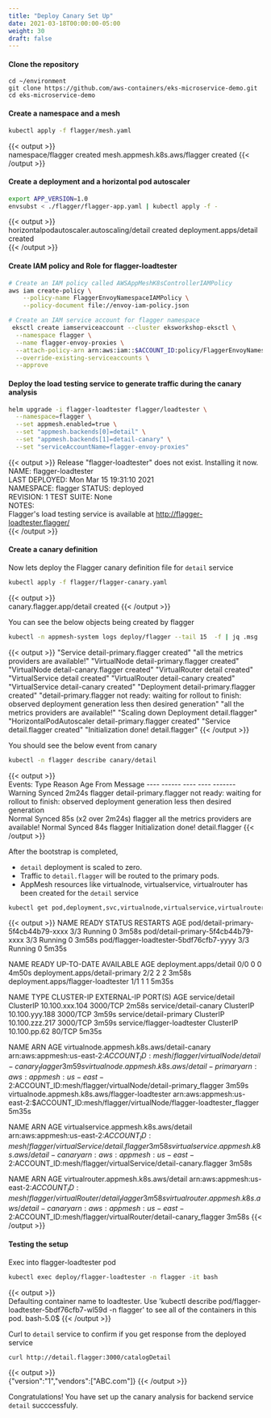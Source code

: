 ```yaml
---
title: "Deploy Canary Set Up"
date: 2021-03-18T00:00:00-05:00
weight: 30
draft: false
---
```


#### Clone the repository

```
cd ~/environment
git clone https://github.com/aws-containers/eks-microservice-demo.git
cd eks-microservice-demo
```

#### Create a namespace and a mesh
```bash
kubectl apply -f flagger/mesh.yaml
```

{{< output >}}  
namespace/flagger created
mesh.appmesh.k8s.aws/flagger created
{{< /output >}}

#### Create a deployment and a horizontal pod autoscaler

```bash
export APP_VERSION=1.0
envsubst < ./flagger/flagger-app.yaml | kubectl apply -f -
```
{{< output >}}  
horizontalpodautoscaler.autoscaling/detail created
deployment.apps/detail created                                                                                                             
{{< /output >}}

#### Create IAM policy and Role for flagger-loadtester
```bash
# Create an IAM policy called AWSAppMeshK8sControllerIAMPolicy
aws iam create-policy \
    --policy-name FlaggerEnvoyNamespaceIAMPolicy \
    --policy-document file://envoy-iam-policy.json

# Create an IAM service account for flagger namespace 
 eksctl create iamserviceaccount --cluster eksworkshop-eksctl \
  --namespace flagger \
  --name flagger-envoy-proxies \
  --attach-policy-arn arn:aws:iam::$ACCOUNT_ID:policy/FlaggerEnvoyNamespaceIAMPolicy \
  --override-existing-serviceaccounts \
  --approve 
```

#### Deploy the load testing service to generate traffic during the canary analysis
```bash
helm upgrade -i flagger-loadtester flagger/loadtester \
  --namespace=flagger \
  --set appmesh.enabled=true \
  --set "appmesh.backends[0]=detail" \
  --set "appmesh.backends[1]=detail-canary" \
  --set "serviceAccountName=flagger-envoy-proxies"
```

{{< output >}}
Release "flagger-loadtester" does not exist. Installing it now.                                                                                   
NAME: flagger-loadtester                                                                                                                          
LAST DEPLOYED: Mon Mar 15 19:31:10 2021                                                                                                           
NAMESPACE: flagger                                                                                                                         STATUS: deployed                                                                                                                                  
REVISION: 1                                                                                                                                       TEST SUITE: None                                                                                                                                  
NOTES:                                                                                                                                            
Flagger's load testing service is available at http://flagger-loadtester.flagger/  
{{< /output >}}


#### Create a canary definition

Now lets deploy the Flagger canary definition file for `detail` service

```bash
kubectl apply -f flagger/flagger-canary.yaml
```

{{< output >}}  
canary.flagger.app/detail created
{{< /output >}}

You can see the below objects being created by flagger
```bash
kubectl -n appmesh-system logs deploy/flagger --tail 15  -f | jq .msg 
```

{{< output >}} 
"Service detail-primary.flagger created"
"all the metrics providers are available!"
"VirtualNode detail-primary.flagger created"
"VirtualNode detail-canary.flagger created"
"VirtualRouter detail created"
"VirtualService detail created"
"VirtualRouter detail-canary created"
"VirtualService detail-canary created"
"Deployment detail-primary.flagger created"
"detail-primary.flagger not ready: waiting for rollout to finish: observed deployment generation less then desired generation"
"all the metrics providers are available!"
"Scaling down Deployment detail.flagger"
"HorizontalPodAutoscaler detail-primary.flagger created"
"Service detail.flagger created"
"Initialization done! detail.flagger"
{{< /output >}}

You should see the below event from canary

```bash
kubectl -n flagger describe canary/detail
```

{{< output >}}  
Events:                                                                                                                                             Type     Reason  Age                  From     Message                                                                                            ----     ------  ----                 ----     -------                                                                                          
  Warning  Synced  2m24s                flagger  detail-primary.flagger not ready: waiting for rollout to finish: observed deployment generation less then desired generation                                                                                                         
  Normal   Synced  85s (x2 over 2m24s)  flagger  all the metrics providers are available!                                                           Normal   Synced  84s                  flagger  Initialization done! detail.flagger 
{{< /output >}}

After the bootstrap is completed, 
* `detail` deployment is scaled to zero. 
* Traffic to `detail.flagger` will be routed to the primary pods.
* AppMesh resources like virtualnode, virtualservice, virtualrouter has been created for the `detail` service
```bash
kubectl get pod,deployment,svc,virtualnode,virtualservice,virtualrouter -n flagger
```

{{< output >}}
NAME                                      READY   STATUS    RESTARTS   AGE
pod/detail-primary-5f4cb44b79-xxxx      3/3     Running   0          3m58s
pod/detail-primary-5f4cb44b79-xxxx       3/3     Running   0          3m58s
pod/flagger-loadtester-5bdf76cfb7-yyyy   3/3     Running   0          5m35s

NAME                                 READY   UP-TO-DATE   AVAILABLE   AGE
deployment.apps/detail               0/0     0            0           4m50s
deployment.apps/detail-primary       2/2     2            2           3m58s
deployment.apps/flagger-loadtester   1/1     1            1           5m35s

NAME                         TYPE        CLUSTER-IP       EXTERNAL-IP   PORT(S)    AGE
service/detail               ClusterIP   10.100.xxx.104   <none>        3000/TCP   2m58s
service/detail-canary        ClusterIP   10.100.yyy.188   <none>        3000/TCP   3m59s
service/detail-primary       ClusterIP   10.100.zzz.217   <none>        3000/TCP   3m59s
service/flagger-loadtester   ClusterIP   10.100.pp.62     <none>        80/TCP     5m35s

NAME                                             ARN                                                                                          AGE
virtualnode.appmesh.k8s.aws/detail-canary        arn:aws:appmesh:us-east-2:$ACCOUNT_ID:mesh/flagger/virtualNode/detail-canary_flagger        3m59s
virtualnode.appmesh.k8s.aws/detail-primary       arn:aws:appmesh:us-east-2:$ACCOUNT_ID:mesh/flagger/virtualNode/detail-primary_flagger       3m59s
virtualnode.appmesh.k8s.aws/flagger-loadtester   arn:aws:appmesh:us-east-2:$ACCOUNT_ID:mesh/flagger/virtualNode/flagger-loadtester_flagger   5m35s

NAME                                           ARN                                                                                        AGE
virtualservice.appmesh.k8s.aws/detail          arn:aws:appmesh:us-east-2:$ACCOUNT_ID:mesh/flagger/virtualService/detail.flagger          3m58s
virtualservice.appmesh.k8s.aws/detail-canary   arn:aws:appmesh:us-east-2:$ACCOUNT_ID:mesh/flagger/virtualService/detail-canary.flagger   3m58s

NAME                                          ARN                                                                                       AGE
virtualrouter.appmesh.k8s.aws/detail          arn:aws:appmesh:us-east-2:$ACCOUNT_ID:mesh/flagger/virtualRouter/detail_flagger          3m58s
virtualrouter.appmesh.k8s.aws/detail-canary   arn:aws:appmesh:us-east-2:$ACCOUNT_ID:mesh/flagger/virtualRouter/detail-canary_flagger   3m58s
{{< /output >}}

#### Testing the setup

Exec into flagger-loadtester pod

```bash
kubectl exec deploy/flagger-loadtester -n flagger -it bash
```
{{< output >}}  
Defaulting container name to loadtester.
Use 'kubectl describe pod/flagger-loadtester-5bdf76cfb7-wl59d -n flagger' to see all of the containers in this pod.
bash-5.0$ 
{{< /output >}}

Curl to `detail` service to confirm if you get response from the deployed service
```
curl http://detail.flagger:3000/catalogDetail
```
{{< output >}}  
{"version":"1","vendors":["ABC.com"]}
{{< /output >}}


Congratulations! You have set up the canary analysis for backend service `detail` succcessfuly.
